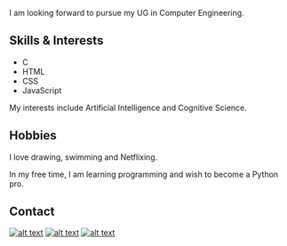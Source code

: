 I am looking forward to pursue my UG in Computer Engineering.

## Skills & Interests

- C
- HTML
- CSS
- JavaScript

My interests include Artificial Intelligence and Cognitive Science.

## Hobbies

I love drawing, swimming and Netflixing.

In my free time, I am learning programming and wish to become a Python pro.

## Contact

[![alt text][1.1]][1]
[![alt text][2.1]][2]
[![alt text][3.1]][3]

[1.1]: http://i.imgur.com/tXSoThF.png (twitter icon with padding)
[2.1]: http://i.imgur.com/P3YfQoD.png (facebook icon with padding)
[3.1]: http://i.imgur.com/0o48UoR.png (github icon with padding)

[1]: http://www.twitter.com/smangukia
[2]: https://www.facebook.com/samarth.mangukia
[3]: http://www.github.com/smangukia
